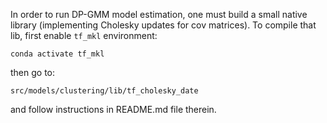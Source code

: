 In order to run DP-GMM model estimation, one must build a small native library (implementing Cholesky updates for cov matrices). 
To compile that lib, first enable ```tf_mkl``` environment:
```
conda activate tf_mkl
```
then go to:
```
src/models/clustering/lib/tf_cholesky_date
```
and follow instructions in README.md file therein.
